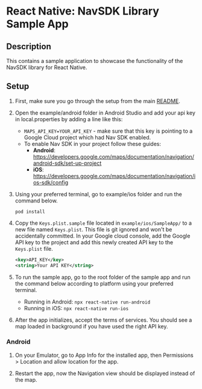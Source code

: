 # React Native: NavSDK Library Sample App

## Description

This contains a sample application to showcase the functionality of the NavSDK library for React Native.

## Setup

1. First, make sure you go through the setup from the main [README](../README.md).

2. Open the example/android folder in Android Studio and add your api key in local.properties by adding a line like this:
    * ```MAPS_API_KEY=YOUR_API_KEY``` - make sure that this key is pointing to a Google Cloud project which had Nav SDK enabled.
    * To enable Nav SDK in your project follow these guides:
        * **Android**: https://developers.google.com/maps/documentation/navigation/android-sdk/set-up-project
        * **iOS**: https://developers.google.com/maps/documentation/navigation/ios-sdk/config

3. Using your preferred terminal, go to example/ios folder and run the command below.

   `pod install`

4. Copy the `Keys.plist.sample` file located in `example/ios/SampleApp/` to a new file named `Keys.plist`. This file is git ignored and won't be accidentally committed. In your Google cloud console, add the Google API key to the project and add this newly created API key to the `Keys.plist` file.

    ```xml
    <key>API_KEY</key>
    <string>Your API KEY</string>
    ```

5. To run the sample app, go to the root folder of the sample app and run the command below according to platform using your preferred terminal.

    * Running in Android:
      `npx react-native run-android`
    * Running in iOS:
      `npx react-native run-ios`


1. After the app initializes, accept the terms of services. You should see a map loaded in background if you have used the right API key.


### Android 
1. On your Emulator, go to App Info for the installed app, then Permissions > Location and allow location for the app.

1. Restart the app, now the Navigation view should be displayed instead of the map.
